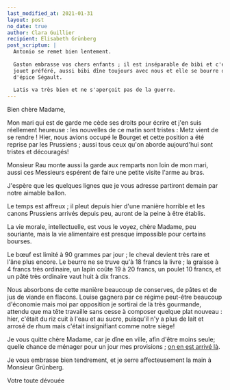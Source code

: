 ```yaml
---
last_modified_at: 2021-01-31
layout: post
no_date: true
author: Clara Guillier
recipient: Elisabeth Grünberg
post_scriptum: |
  Antonio se remet bien lentement.
  
  Gaston embrasse vos chers enfants ; il est inséparable de bibi et c'est son vrai
  jouet préféré, aussi bibi dîne toujours avec nous et elle se bourre de pains
  d'épice Ségault.
  
  Latis va très bien et ne s'aperçoit pas de la guerre.
---
```


Bien chère Madame,

Mon mari qui est de garde me cède ses droits pour écrire et j'en suis
réellement heureuse : les nouvelles de ce matin sont tristes : Metz vient de se
rendre ! Hier, nous avions occupé le Bourget et cette position a été reprise par
les Prussiens ; aussi tous ceux qu'on aborde aujourd'hui sont tristes et
découragés!

Monsieur Rau monte aussi la garde aux remparts non loin de mon mari, aussi ces
Messieurs espérent de faire une petite visite l'arme au bras.

J'espère que les quelques lignes que je vous adresse partiront demain par notre
aimable ballon.

Le temps est affreux ; il pleut depuis hier d'une manière horrible et les canons
Prussiens arrivés depuis peu, auront de la peine à être établis.

La vie morale, intellectuelle, est vous le voyez, chère Madame, peu souriante,
mais la vie alimentaire est presque impossible pour certains bourses.

Le bœuf est limité à 90 grammes par jour ; le cheval devient très rare et l'âne
plus encore. Le beurre ne se truve qu'à 18 francs la livre ; la graisse
à 4 francs très ordinaire, un lapin coûte 19 à 20 francs, un poulet 10 francs,
et un pâté très ordinaire vaut huit à dix francs.

Nous absorbons de cette manière beaucoup de conserves, de pâtes et de jus de
viande en flacons. Louise gagnera par ce régime peut-être beaucoup d'économie
mais moi par opposition je sortirai de là très gourmande, attendu que ma tête
travaille sans cesse à composer quelque plat nouveau : hier, c'était du riz cuit
à l'eau et au sucre, puisqu'il n'y a plus de lait et arrosé de rhum mais
c'était insignifiant comme notre siège!

Je vous quitte chère Madame, car je dîne en ville, afin d'être moins seule;
quelle chance de ménager pour un jour mes provisions ; <ins class="straight">on en est arrivé là</ins>.

Je vous embrasse bien tendrement, et je serre affecteusement la main à Monsieur
Grünberg.

Votre toute dévouée
